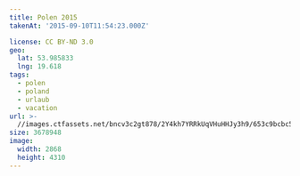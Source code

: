 ```yaml
---
title: Polen 2015
takenAt: '2015-09-10T11:54:23.000Z'

license: CC BY-ND 3.0
geo:
  lat: 53.985833
  lng: 19.618
tags:
  - polen
  - poland
  - urlaub
  - vacation
url: >-
  //images.ctfassets.net/bncv3c2gt878/2Y4kh7YRRkUqVHuHHJy3h9/653c9bcbc551572a4e5b7d43aa7df9fa/polen-2015_25324907434_o
size: 3678948
image:
  width: 2868
  height: 4310
---
```

